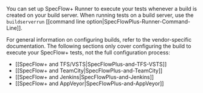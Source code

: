 You can set up SpecFlow+ Runner to execute your tests whenever a build is created on your build server. When running tests on a build server, use the `buildserverrun` [[command line option|SpecFlowPlus-Runner-Command-Line]].

For general information on configuring builds, refer to the vendor-specific documentation. The following sections only cover configuring the build to execute your SpecFlow+ tests, not the full configuration process:  

* [[SpecFlow+ and TFS/VSTS|SpecFlowPlus-and-TFS-VSTS]]
* [[SpecFlow+ and TeamCity|SpecFlowPlus-and-TeamCity]]
* [[SpecFlow+ and Jenkins|SpecFlowPlus-and-Jenkins]]
* [[SpecFlow+ and AppVeyor|SpecFlowPlus-and-AppVeyor]]
